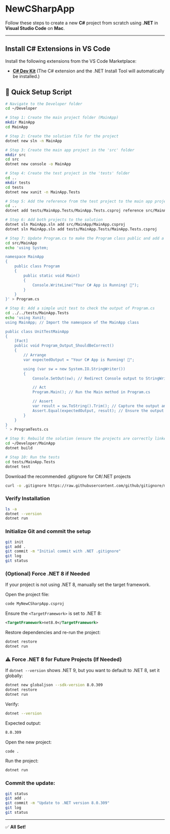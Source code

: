 # NewCSharpApp

Follow these steps to create a new **C#** project from scratch using **.NET** in **Visual Studio Code** on **Mac**.

---

## Install C# Extensions in VS Code

Install the following extensions from the VS Code Marketplace:
- **[C# Dev Kit](https://marketplace.visualstudio.com/items?itemName=ms-dotnettools.csdevkit)**
(The C# extension and the .NET Install Tool will automatically be installed.)

## 🚀 Quick Setup Script
```bash
# Navigate to the Developer folder
cd ~/Developer

# Step 1: Create the main project folder (MainApp)
mkdir MainApp
cd MainApp

# Step 2: Create the solution file for the project
dotnet new sln -n MainApp

# Step 3: Create the main app project in the 'src' folder
mkdir src
cd src
dotnet new console -o MainApp

# Step 4: Create the test project in the 'tests' folder
cd ..
mkdir tests
cd tests
dotnet new xunit -n MainApp.Tests

# Step 5: Add the reference from the test project to the main app project
cd ..
dotnet add tests/MainApp.Tests/MainApp.Tests.csproj reference src/MainApp/MainApp.csproj

# Step 6: Add both projects to the solution
dotnet sln MainApp.sln add src/MainApp/MainApp.csproj
dotnet sln MainApp.sln add tests/MainApp.Tests/MainApp.Tests.csproj

# Step 7: Update Program.cs to make the Program class public and add a namespace
cd src/MainApp
echo 'using System;

namespace MainApp
{
    public class Program
    {
        public static void Main()
        {
            Console.WriteLine("Your C# App is Running! 🚀");
        }
    }
}' > Program.cs

# Step 8: Add a simple unit test to check the output of Program.cs
cd ../../tests/MainApp.Tests
echo 'using Xunit;
using MainApp; // Import the namespace of the MainApp class

public class UnitTestMainApp
{
    [Fact]
    public void Program_Output_ShouldBeCorrect()
    {
        // Arrange
        var expectedOutput = "Your C# App is Running! 🚀";

        using (var sw = new System.IO.StringWriter())
        {
            Console.SetOut(sw); // Redirect Console output to StringWriter

            // Act
            Program.Main(); // Run the Main method in Program.cs

            // Assert
            var result = sw.ToString().Trim(); // Capture the output and trim any extra newlines
            Assert.Equal(expectedOutput, result); // Ensure the output matches
        }
    }
}
' > ProgramTests.cs

# Step 9: Rebuild the solution (ensure the projects are correctly linked)
cd ~/Developer/MainApp
dotnet build

# Step 10: Run the tests
cd tests/MainApp.Tests
dotnet test
```

Download the recommended .gitignore for C#/.NET projects
```bash
curl -o .gitignore https://raw.githubusercontent.com/github/gitignore/main/VisualStudio.gitignore
```

### Verify Installation

```bash
ls -a
dotnet --version
dotnet run
```

### Initialize Git and commit the setup

```bash
git init
git add .
git commit -m "Initial commit with .NET .gitignore"
git log
git status
```

### (Optional) Force .NET 8 if Needed

If your project is not using .NET 8, manually set the target framework.

Open the project file:

```bash
code MyNewCSharpApp.csproj
```

Ensure the `<TargetFramework>` is set to .NET 8:

```xml
<TargetFramework>net8.0</TargetFramework>
```

Restore dependencies and re-run the project:

```bash
dotnet restore
dotnet run
```

### ⚠️ Force .NET 8 for Future Projects (If Needed)

If `dotnet --version` shows .NET 9, but you want to default to .NET 8, set it globally:

```bash
dotnet new globaljson --sdk-version 8.0.309
dotnet restore
dotnet run
```

Verify:

```bash
dotnet --version
```

Expected output:

```bash
8.0.309
```

Open the new project:
```bash
code .
```

Run the project:
```bash
dotnet run
```

### Commit the update:
```bash
git status
git add .
git commit -m "Update to .NET version 8.0.309"
git log
git status
```


---

✅ **All Set!**

